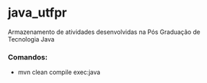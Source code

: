 # java_utfpr
Armazenamento de atividades desenvolvidas na Pós Graduação de Tecnologia Java


### Comandos:

- mvn clean compile exec:java 
